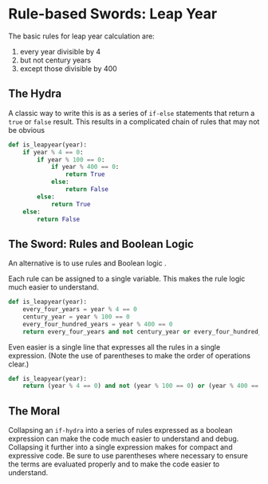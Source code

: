 # Rule-based Swords: Leap Year

The basic rules for leap year calculation are:

1. every year divisible by 4
1. but not century years
1. except those divisible by 400

## The Hydra

A classic way to write this is as a series of `if-else` statements that return a `true` or `false` result. 
This results in a complicated chain of rules that may not be obvious

```python
def is_leapyear(year):
    if year % 4 == 0:
        if year % 100 == 0:
            if year % 400 == 0:
                return True
            else:
                return False
        else:
            return True
    else:
        return False
```

## The Sword: Rules and Boolean  Logic

An alternative is to use rules and Boolean logic . 

Each rule can be assigned to a single variable. This makes the rule logic much easier to understand.

```python
def is_leapyear(year):
    every_four_years = year % 4 == 0
    century_year = year % 100 == 0
    every_four_hundred_years = year % 400 == 0
    return every_four_years and not century_year or every_four_hundred_years
```

Even easier is a single line that expresses all the rules in a single expression. (Note the use of parentheses to make the order of operations clear.)

```python
def is_leapyear(year):
    return (year % 4 == 0) and not (year % 100 == 0) or (year % 400 == 0)
```

## The Moral

Collapsing an `if-hydra` into a series of rules expressed as a boolean expression can make the code much easier to understand and debug. Collapsing it further into a single expression makes for compact and expressive code. Be sure to use parentheses where necessary to ensure the terms are evaluated properly and to make the code easier to understand.
